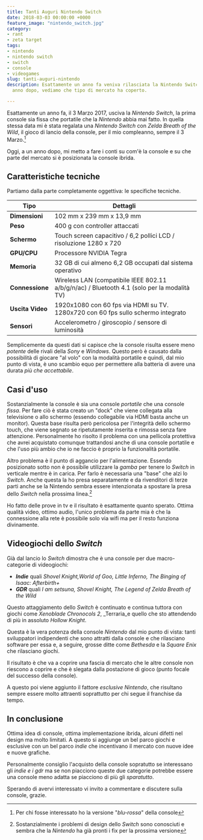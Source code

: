 ```yaml
---
title: Tanti Auguri Nintendo Switch
date: 2018-03-03 00:00:00 +0000
feature_image: "nintendo_switch.jpg"
category:
- rant
- zeta target
tags:
- nintendo
- nintendo switch
- switch
- console
- videogames
slug: tanti-auguri-nintendo
description: Esattamente un anno fa veniva rilasciata la Nintendo Switch. Oggi, un
  anno dopo, vediamo che tipo di mercato ha coperto.

---
```

Esattamente un anno fa, il 3 Marzo 2017, usciva la _Nintendo Switch_, la prima console sia fissa che portatile che la _Nintendo_ abbia mai fatto. In quella stessa data mi è stata regalata una _Nintendo Switch_ con _Zelda Breath of the Wild_, il gioco di lancio della console, per il mio compleanno, sempre il 3 Marzo.[^1]

Oggi, a un anno dopo, mi metto a fare i conti su com'è la console e su che parte del mercato si è posizionata la console ibrida.

## Caratteristiche tecniche
Partiamo dalla parte completamente oggettiva: le specifiche tecniche.


| Tipo             | Dettagli                                                                                    |
| ---------------- | ------------------------------------------------------------------------------------------- |
| **Dimensioni**   | 102 mm x 239 mm x 13,9 mm                                                                   |
| **Peso**         | 400 g con controller attaccati                                                              |
| **Schermo**      | Touch screen capacitivo / 6,2 pollici LCD / risoluzione 1280 x 720                          |
| **GPU/CPU**      | Processore NVIDIA Tegra                                                                     |
| **Memoria**      | 32 GB di cui almeno 6,2 GB occupati dal sistema operativo                                   |
| **Connessione**  | Wireless LAN (compatibile IEEE 802.11 a/b/g/n/ac) / Bluetooth 4.1 (solo per la modalità TV) |
| **Uscita Video** | 1920x1080 con 60 fps via HDMI su TV. 1280x720 con 60 fps sullo schermo integrato            |
| **Sensori**      | Accelerometro / giroscopio / sensore di luminosità                                          |

Semplicemente da questi dati si capisce che la console risulta essere meno _potente_ delle rivali della _Sony_ e _Windows_. Questo però è causato dalla possibilità di giocare "al volo" con la modalità portatile e quindi, dal mio punto di vista, è uno scambio equo per permettere alla batteria di avere una durata _più che accettabile_.

## Casi d'uso

Sostanzialmente la console è sia una console _portatile_ che una console _fissa_. 
Per fare ciò è stata creato un "dock" che viene collegata alla televisione o allo schermo (essendo collegabile via HDMI basta anche un monitor). Questa base risulta però pericolosa per l'integrità dello schermo touch, che viene segnato se ripetutamente inserita e rimossa senza fare attenzione. Personalmente ho risolto il problema con una pellicola protettiva che avrei acquistato comunque trattandosi anche di una console portatile e che l'uso più ambio che io ne faccio è proprio la funzionalità portatile.

Altro problema è il punto di aggancio per l'alimentazione. Essendo posizionato sotto non è possibile utilizzare la _gamba_ per tenere lo _Switch_ in verticale mentre è in carica. Per farlo è necessaria una "base" che alzi lo _Switch_. Anche questa la ho presa separatamente e da rivenditori di terze parti anche se la Nintendo sembra essere intenzionata a spostare la presa dello _Switch_ nella prossima linea.[^2]

Ho fatto delle prove in tv e il risultato è esattamente quanto sperato. Ottima qualità video, ottimo audio, l'unico problema da parte mia è che la connessione alla rete è possibile solo via wifi ma per il resto funziona divinamente. 

## Videogiochi dello _Switch_

Già dal lancio lo _Switch_ dimostra che è una console per due macro-categorie di videogiochi:

* _**Indie**_ quali _Shovel Knight,World of Goo, Little Inferno, The Binging of Isaac: Afterbirth+_
* _**GDR**_ quali _I am setsuna, Shovel Knight, The Legend of Zelda Breath of the Wild_

Questo attaggiamento dello _Switch_ è continuato e continua tuttora con giochi come _Xenoblade Chronocols 2_, _Terraria_e quello che sto attendendo di più in assoluto _Hollow Knight_.

Questa è la vera potenza della console _Nintendo_ dal mio punto di vista: tanti sviluppatori indipendenti che sono attratti dalla console e che rilasciano software per essa e, a seguire, grosse ditte come _Bethesda_ e la _Square Enix_ che rilasciano giochi.

Il risultato è che va a coprire una fascia di mercato che le altre console non riescono a coprire e che è slegata dalla postazione di gioco (punto focale del successo della console).

A questo poi viene aggiunto il fattore _esclusive Nintendo_, che risultano sempre essere molto attraenti soprattutto per chi segue il franchise da tempo.

## In conclusione

Ottima idea di console, ottima implementazione ibrida, alcuni difetti nel design ma molto limitati. A questo si aggiunge un bel parco giochi e esclusive con un bel parco _indie_ che incentivano il mercato con nuove idee e nuove grafiche.

Personalmente consiglio l'acquisto della console sopratutto se interessano gli _indie e i gdr_ ma se non piacciono queste due categorie potrebbe essere una console meno adatta se piacciono di più gli _sparatutto_. 

Sperando di avervi interessato vi invito a commentare e discutere sulla console, grazie.

[^1]: Per chi fosse interessato ho la versione "_blu-rossa_" della console
[^2]: Sostanzialmente i problemi di design dello _Switch_ sono conosciuti e sembra che la _Nintendo_ ha già pronti i fix per la prossima versione
